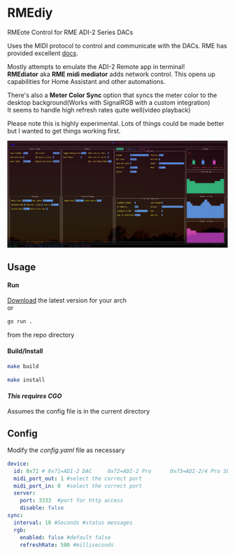 # RMEdiy
RMEote Control for RME ADI-2 Series DACs

Uses the MIDI protocol to control and communicate with the DACs. RME has provided excellent [docs](./static/MIDITable_ADI-2_230930.ods).

Mostly attempts to emulate the ADI-2 Remote app in terminal!   
__RMEdiator__ aka __RME midi mediator__ adds network control. This opens up capabilities for Home Assistant and other automations.

There's also a __Meter Color Sync__ option that syncs the meter color to the desktop background(Works with SignalRGB with a custom integration)   
It seems to handle high refresh rates quite well(video playback) 

Please note this is highly experimental. Lots of things could be made better but I wanted to get things working first.

![](./static/example2.png)
## Usage
#### Run
[Download](https://github.com/n00bmax/RMEdiy/releases) the latest version for your arch  
or
```sh
go run .
```
from the repo directory
#### Build/Install
```sh
make build
```

```sh
make install
```

#### _This requires CGO_

Assumes the config file is in the current directory

## Config

Modify the _config.yaml_ file as necessary

```yaml
device:
  id: 0x72 # 0x71=ADI-2 DAC	    0x72=ADI-2 Pro	    0x73=ADI-2/4 Pro SE	
  midi_port_out: 1 #select the correct port
  midi_port_in: 0  #select the correct port
  server:
    port: 3333  #port for http access
    disable: false 
sync:
  interval: 10 #Seconds #status messages
  rgb:
    enabled: false #default false
    refreshRate: 500 #milliseconds
```
